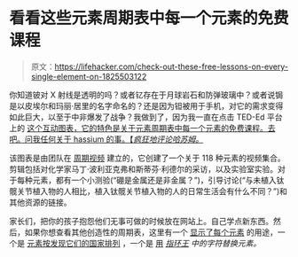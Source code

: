 # 看看这些元素周期表中每一个元素的免费课程

> 原文：<https://lifehacker.com/check-out-these-free-lessons-on-every-single-element-on-1825503122>

你知道铍对 X 射线是透明的吗？或者钇存在于月球岩石和防弹玻璃中？或者说锔是以皮埃尔和玛丽·居里的名字命名的？还是因为钽被用于手机，对它的需求变得如此巨大，以至于中非爆发了战争？我做到了，因为我一直在点击 TED-Ed 平台 上的 [这个互动图表，它的特色是关于元素周期表中每一个元素的免费课程。去吧。问我任何关于 hassium 的事。【*疯狂地评论哈苏姆。*](http://ed.ted.com/periodic-videos) 



该图表是由团队在 [周期视频](http://www.periodicvideos.com/) 建立的，它创建了一个关于 118 种元素的视频集合。剪辑包括对化学家马丁·波利亚克弗和斯蒂芬·利德尔的采访，以及实验室实验。对于每种元素，都有一个小测验(“硼是金属还是非金属？”)，引导讨论(“与未植入钛髋关节植入物的人相比，植入钛髋关节植入物的人的日常生活会有什么不同？”)和其他资源的链接。

家长们，把你的孩子抱怨他们无事可做的时候放在网站上。自己学点新东西。然后，如果你想查看其他创造性的周期表，这里有一个 [显示了每个元素](https://lifehacker.com/interactive-periodic-table-shows-the-uses-of-every-elem-1796782826) 的用途，一个是 [元素按发现它们的国家排列](https://io9.gizmodo.com/all-the-elements-arranged-by-the-country-that-discovere-560842860) ，一个是 [用](https://io9.gizmodo.com/only-a-chemistry-student-would-organize-lord-of-the-rin-493562870) [*指环王*](https://io9.gizmodo.com/only-a-chemistry-student-would-organize-lord-of-the-rin-493562870) *中的字符替换元素。*